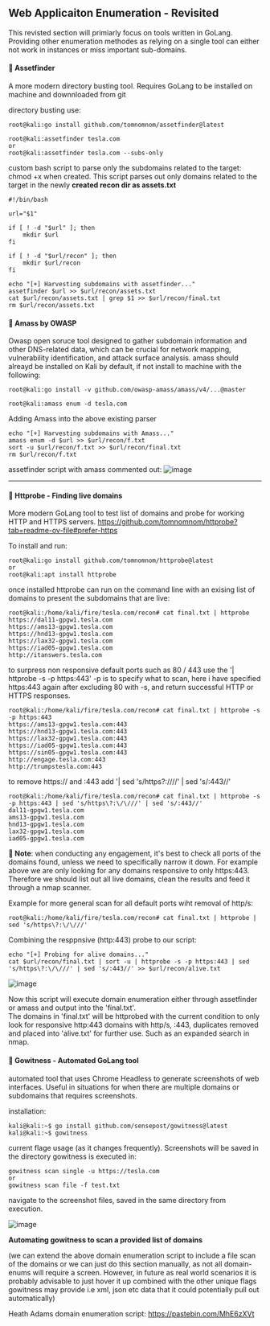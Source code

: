 ## Web Applicaiton Enumeration - Revisited
This revisted section will primiarly focus on tools written in GoLang. Providing other enumeration methodes as relying on a single tool can either not work in instances or miss important sub-domains.

#### 🔴 Assetfinder
A more modern directory busting tool. Requires GoLang to be installed on machine and downnloaded from git 

directory busting use:

    root@kali:go install github.com/tomnomnom/assetfinder@latest

    root@kali:assetfinder tesla.com 
    or
    root@kali:assetfinder tesla.com --subs-only

custom bash script to parse only the subdomains related to the target:  
chmod +x when created. This script parses out only domains related to the target in the newly **created recon dir as assets.txt**

    #!/bin/bash
    
    url="$1"
    
    if [ ! -d "$url" ]; then
        mkdir $url
    fi
    
    if [ ! -d "$url/recon" ]; then
        mkdir $url/recon
    fi
    
    echo "[+] Harvesting subdomains with assetfinder..."
    assetfinder $url >> $url/recon/assets.txt
    cat $url/recon/assets.txt | grep $1 >> $url/recon/final.txt
    rm $url/recon/assets.txt

#### 🔴 Amass by OWASP
Owasp open soruce tool designed to gather subdomain information and other DNS-related data, which can be crucial for network mapping, vulnerability identification, and attack surface analysis. amass should alreayd be installed on Kali by default, if not install to machine with the following:

    root@kali:go install -v github.com/owasp-amass/amass/v4/...@master

    root@kali:amass enum -d tesla.com

Adding Amass into the above existing parser

    echo "[+] Harvesting subdomains with Amass..."
    amass enum -d $url >> $url/recon/f.txt
    sort -u $url/recon/f.txt >> $url/recon/final.txt
    rm $url/recon/f.txt

assetfinder script with amass commented out:
![image](https://github.com/user-attachments/assets/302fe96d-6599-4663-8040-565d4dc11103)

---

#### 🔴 Httprobe - Finding live domains  
More modern GoLang tool to test list of domains and probe for working HTTP and HTTPS servers. <https://github.com/tomnomnom/httprobe?tab=readme-ov-file#prefer-https> 

To install and run:  

    root@kali:go install github.com/tomnomnom/httprobe@latest
    or
    root@kali:apt install httprobe

once installed httprobe can run on the command line with an exising list of domains to present the subdomains that are live:  

    root@kali:/home/kali/fire/tesla.com/recon# cat final.txt | httprobe
    https://dal11-gpgw1.tesla.com
    https://ams13-gpgw1.tesla.com
    https://hnd13-gpgw1.tesla.com
    https://lax32-gpgw1.tesla.com
    https://iad05-gpgw1.tesla.com
    http://itanswers.tesla.com

to surpress non responsive default ports such as 80 / 443 use the '| httprobe -s -p https:443' -p is to specify what to scan, here i have specified https:443 again after excluding 80 with -s, and return successful HTTP or HTTPS responses.  

    root@kali:/home/kali/fire/tesla.com/recon# cat final.txt | httprobe -s -p https:443
    https://ams13-gpgw1.tesla.com:443
    https://hnd13-gpgw1.tesla.com:443
    https://lax32-gpgw1.tesla.com:443
    https://iad05-gpgw1.tesla.com:443
    https://sin05-gpgw1.tesla.com:443
    http://engage.tesla.com:443
    http://trumpstesla.com:443
    
to remove https:// and :443 add '| sed 's/https\?:\/\///' | sed 's/:443//'  

    root@kali:/home/kali/fire/tesla.com/recon# cat final.txt | httprobe -s -p https:443 | sed 's/https\?:\/\///' | sed 's/:443//'
    dal11-gpgw1.tesla.com
    ams13-gpgw1.tesla.com
    hnd13-gpgw1.tesla.com
    lax32-gpgw1.tesla.com
    iad05-gpgw1.tesla.com

**🔵 Note**: when conducting any engagement, it's best to check all ports of the domains found, unless we need to specifically narrow it down. For example above we are only looking for any domains responsive to only https:443. Therefore we should list out all live domains, clean the results and feed it through a nmap scanner.  

Example for more general scan for all default ports wiht removal of http/s:

    root@kali:/home/kali/fire/tesla.com/recon# cat final.txt | httprobe | sed 's/https\?:\/\///'

Combining the resppnsive (http:443) probe to our script:  

    echo "[+] Probing for alive domains..."
    cat $url/recon/final.txt | sort -u | httprobe -s -p https:443 | sed 's/https\?:\/\///' | sed 's/:443//' >> $url/recon/alive.txt

![image](https://github.com/user-attachments/assets/f9d893fb-40ff-47fc-bad3-b0bcc9b6aab2)

Now this script will execute domain enumeration either through assetfinder or amass and output into the 'final.txt'.  
The domains in 'final.txt' will be httprobed with the current condition to only look for responsive http:443 domains with http/s, :443, duplicates removed and placed into 'alive.txt' for further use. Such as an expanded search in nmap.  

#### 🔴 Gowitness - Automated GoLang tool 
automated tool that uses Chrome Headless to generate screenshots of web interfaces. Useful in situations for when there are multiple domains or subdomains that requires screenshots.

installation:

    kali@kali:~$ go install github.com/sensepost/gowitness@latest
    kali@kali:~$ gowitness

current flage usage (as it changes frequently). Screenshots will be saved in the directory gowitness is executed in:  

    gowitness scan single -u https://tesla.com
    or
    gowitness scan file -f test.txt
    
navigate to the screenshot files, saved in the same directory from execution.  

![image](https://github.com/user-attachments/assets/c02bffbc-d08f-4e10-976c-21b425e25e09)

**Automating gowitness to scan a provided list of domains**

(we can extend the above domain enumeration script to include a file scan of the domains or we can just do this section manually, as not all domain-enums will require a screen. However, in future as real world scenarios it is probably advisable to just hover it up combined with the other unique flags gowitness may provide i.e xml, json etc data that it could potentially pull out automatically)

Heath Adams domain enumeration script: <https://pastebin.com/MhE6zXVt>

